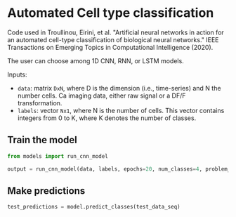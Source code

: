 # Automated Cell type classification

Code used in Troullinou, Eirini, et al. "Artificial neural networks in action for an automated cell-type classification of biological neural networks." IEEE Transactions on Emerging Topics in Computational Intelligence (2020).

The user can choose among 1D CNN, RNN, or LSTM models.

Inputs: 
- `data`: matrix `DxN`, where D is the dimension (i.e., time-series) and N the number cells. Ca imaging data, either raw signal or a DF/F transformation.
- `labels`: vector `Nx1`, where N is the number of cells. This vector contains integers from 0 to K, where K denotes the number of classes.

## Train the model
```python
from models import run_cnn_model

output = run_cnn_model(data, labels, epochs=20, num_classes=4, problem_type='multiclass', seed=0)
```

## Make predictions
```python
test_predictions = model.predict_classes(test_data_seq)
```
